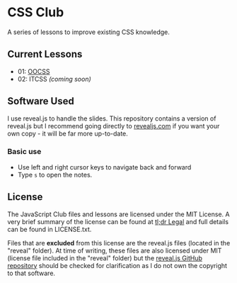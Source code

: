 # CSS Club

A series of lessons to improve existing CSS knowledge.

## Current Lessons

- 01: [OOCSS](https://james-jlo-long.github.io/css-club/oocss/)
- 02: ITCSS _(coming soon)_

## Software Used

I use reveal.js to handle the slides. This repository contains a version of
reveal.js but I recommend going directly to [revealjs.com](https://revealjs.com/)
if you want your own copy - it will be far more up-to-date.

### Basic use

- Use left and right cursor keys to navigate back and forward
- Type `s` to open the notes.

## License

The JavaScript Club files and lessons are licensed under the MIT License.
A very brief summary of the license can be found at [tl;dr
Legal](https://tldrlegal.com/license/mit-license) and full details can be found
in LICENSE.txt.

Files that are **excluded** from this license are the reveal.js files (located
in the "reveal" folder). At time of writing, these files are also licensed under
MIT (license file included in the "reveal" folder) but the [reveal.js GitHub
repository](https://github.com/hakimel/reveal.js) should be checked for
clarification as I do not own the copyright to that software.

